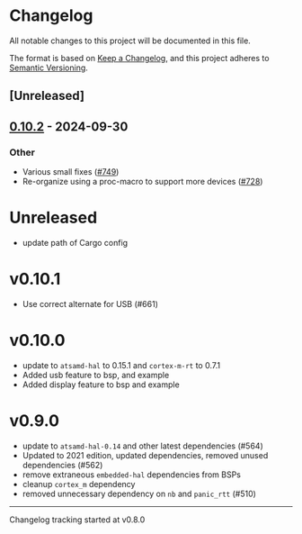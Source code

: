 # Changelog

All notable changes to this project will be documented in this file.

The format is based on [Keep a Changelog](https://keepachangelog.com/en/1.0.0/),
and this project adheres to [Semantic Versioning](https://semver.org/spec/v2.0.0.html).

## [Unreleased]

## [0.10.2](https://github.com/jbeaurivage/atsamd-release-test/compare/pyportal-0.10.1...pyportal-0.10.2) - 2024-09-30

### Other

- Various small fixes ([#749](https://github.com/jbeaurivage/atsamd-release-test/pull/749))
- Re-organize using a proc-macro to support more devices ([#728](https://github.com/jbeaurivage/atsamd-release-test/pull/728))
# Unreleased

- update path of Cargo config

# v0.10.1

- Use correct alternate for USB (#661)

# v0.10.0

- update to `atsamd-hal` to 0.15.1 and `cortex-m-rt` to 0.7.1
- Added usb feature to bsp, and example
- Added display feature to bsp and example

# v0.9.0

- update to `atsamd-hal-0.14` and other latest dependencies (#564)
- Updated to 2021 edition, updated dependencies, removed unused dependencies (#562)
- remove extraneous `embedded-hal` dependencies from BSPs
- cleanup `cortex_m` dependency
- removed unnecessary dependency on `nb` and `panic_rtt` (#510)

---

Changelog tracking started at v0.8.0

